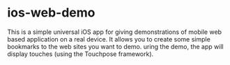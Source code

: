 ios-web-demo
============

This is a simple universal iOS app for giving demonstrations of mobile web based application on a real device. It allows you to create some simple bookmarks to the web sites you want to demo. uring the demo, the app will display touches (using the Touchpose framework).
